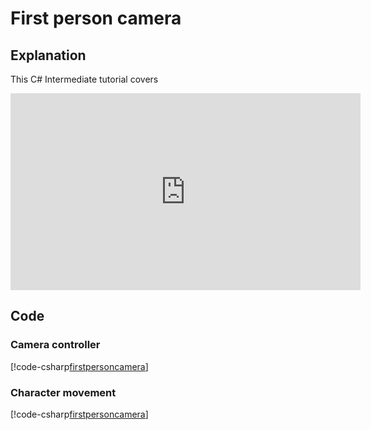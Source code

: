 # First person camera

## Explanation
This C# Intermediate tutorial covers

<iframe width="560" height="315" src="https://www.youtube.com/embed/19u2QACzdAk" frameborder="0" allow="accelerometer; autoplay; encrypted-media; gyroscope; picture-in-picture" allowfullscreen></iframe>


## Code
### Camera controller
[!code-csharp[firstpersoncamera](..\..\..\..\stride\samples\Tutorials\CSharpIntermediate\CSharpIntermediate\CSharpIntermediate.Game\09_FirstPersonCamera\FirstPersonCamera.cs)]

### Character movement
[!code-csharp[firstpersoncamera](..\..\..\..\stride\samples\Tutorials\CSharpIntermediate\CSharpIntermediate\CSharpIntermediate.Game\10_ThirdPersonCamera\CharacterMovement.cs)]